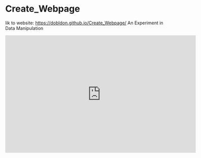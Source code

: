 # Create_Webpage
lik to website: https://dobldon.github.io/Create_Webpage/
An Experiment in Data Manipulation
<iframe width="600" height="371" seamless frameborder="0" scrolling="no" src="https://docs.google.com/spreadsheets/d/e/2PACX-1vTJWqqZ_41NdByUWvY9XUJbOfS9PU2RLpyYDBIlS1Xz3RmDlgbuunRIweuVaoaFwi8AunwztWQJBPCH/pubchart?oid=1016674401&amp;format=interactive"></iframe>



